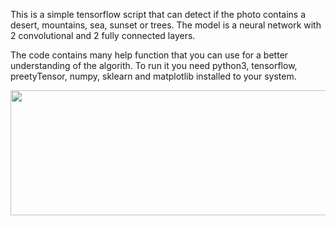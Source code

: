 This is a simple tensorflow script that can detect if the photo contains a desert, mountains, sea, sunset or trees. The model is a neural network with 2 convolutional and 2 fully connected layers. 

The code contains many help function that you can use for a better understanding of the algorith.
To run it you need python3, tensorflow, preetyTensor, numpy, sklearn and matplotlib installed to your system. 

<p align="center">
  <img width="660" height="200" src="http://showmeyourcode.org/uploads/results.png">
</p>
